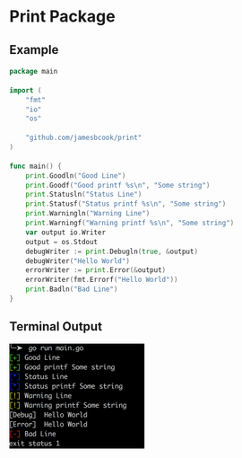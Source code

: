 # Print Package

## Example

```go
package main

import (
    "fmt"
    "io"
    "os"

    "github.com/jamesbcook/print"
)

func main() {
    print.Goodln("Good Line")
    print.Goodf("Good printf %s\n", "Some string")
    print.Statusln("Status Line")
    print.Statusf("Status printf %s\n", "Some string")
    print.Warningln("Warning Line")
    print.Warningf("Warning printf %s\n", "Some string")
    var output io.Writer
    output = os.Stdout
    debugWriter := print.Debugln(true, &output)
    debugWriter("Hello World")
    errorWriter := print.Error(&output)
    errorWriter(fmt.Errorf("Hello World"))
    print.Badln("Bad Line")
}
```

## Terminal Output

![terminal](https://github.com/jamesbcook/print/raw/master/media/example-usage.png)
